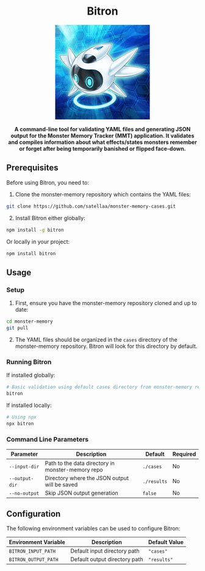 <h1 align="center">Bitron</h1>
<p align="center">
  <img src="/assets/Bitron-artwork.png" />
</p>
<p align="center">
  <strong>A command-line tool for validating YAML files and generating JSON output for the Monster Memory Tracker (MMT) application. It validates and compiles information about what effects/states monsters remember or forget after being temporarily banished or flipped face-down.</strong>
</p>

## Prerequisites

Before using Bitron, you need to:

1. Clone the monster-memory repository which contains the YAML files:
```bash
git clone https://github.com/satellaa/monster-memory-cases.git
```

2. Install Bitron either globally:
```bash
npm install -g bitron
```

Or locally in your project:
```bash
npm install bitron
```

## Usage

### Setup

1. First, ensure you have the monster-memory repository cloned and up to date:
```bash
cd monster-memory
git pull
```

2. The YAML files should be organized in the `cases` directory of the monster-memory repository. Bitron will look for this directory by default.

### Running Bitron

If installed globally:
```bash
# Basic validation using default cases directory from monster-memory repo
bitron
```

If installed locally:
```bash
# Using npx
npx bitron
```

### Command Line Parameters

| Parameter | Description | Default | Required |
|-----------|-------------|---------|----------|
| `--input-dir` | Path to the data directory in monster-memory repo | `./cases` | No |
| `--output-dir` | Directory where the JSON output will be saved | `./results` | No |
| `--no-output` | Skip JSON output generation | `false` | No |

## Configuration

The following environment variables can be used to configure Bitron:

| Environment Variable | Description | Default Value |
|---------------------|-------------|---------------|
| `BITRON_INPUT_PATH` | Default input directory path | `"cases"` |
| `BITRON_OUTPUT_PATH` | Default output directory path | `"results"` |
